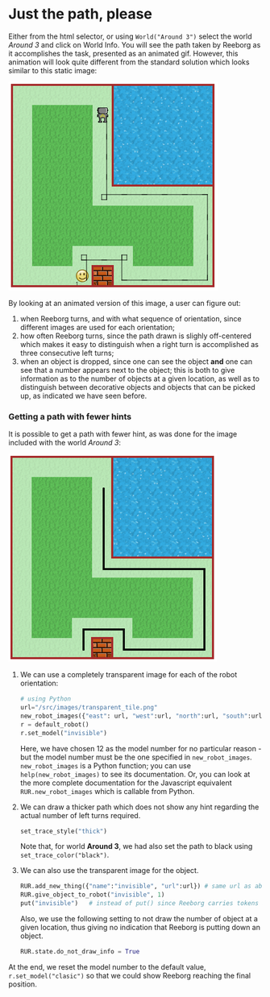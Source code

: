 # Just the path, please

Either from the html selector, or using `World("Around 3")` select the world _Around 3_ and click on World Info. You will see the path taken by Reeborg as it accomplishes the task, presented as an animated gif. However, this animation will look quite different from the standard solution which looks similar to this static image:

![](/assets/around3.png)

By looking at an animated version of this image, a user can figure out:

1. when Reeborg turns, and with what sequence of orientation, since different images are used for each orientation;
2. how often Reeborg turns, since the path drawn is slighly off-centered which makes it easy to distinguish when a right turn is accomplished as three consecutive left turns;
3. when an object is dropped, since one can see the object **and** one can see that a number appears next to the object; this is both to give information as to the number of objects at a given location, as well as to distinguish between decorative objects and objects that can be picked up, as indicated we have seen before.

### Getting a path with fewer hints

It is possible to get a path with fewer hint, as was done for the image included with the world _Around 3_:

![](/assets/around3_path.png)

1. We can use a completely transparent image for each of the robot orientation:

   ```python
   # using Python
   url="/src/images/transparent_tile.png"
   new_robot_images({"east": url, "west":url, "north":url, "south":url, "model":"invisible"})
   r = default_robot()
   r.set_model("invisible")
   ```

   Here, we have chosen 12 as the model number for no particular reason - but the model number must be the one specified in `new_robot_images`. `new_robot_images` is a Python function; you can use `help(new_robot_images)` to see its documentation.  Or, you can look at the more complete documentation for the Javascript equivalent `RUR.new_robot_images` which is callable from Python.

2. We can draw a thicker path which does not show any hint regarding the actual number of left turns required.

   ```python
   set_trace_style("thick")
   ```

   Note that, for world **Around 3**, we had also set the path to black using `set_trace_color("black")`.

3. We can also use the transparent image for the object.

   ```python
   RUR.add_new_thing({"name":"invisible", "url":url}) # same url as above
   RUR.give_object_to_robot("invisible", 1)
   put("invisible")   # instead of put() since Reeborg carries tokens as well
   ```

   Also, we use the following setting to not draw the number of object at a given location, thus giving no indication that Reeborg is putting down an object.

   ```python
   RUR.state.do_not_draw_info = True
   ```

At the end, we reset the model number to the default value, `r.set_model("clasic")` so that we could show Reeborg reaching the final position.

